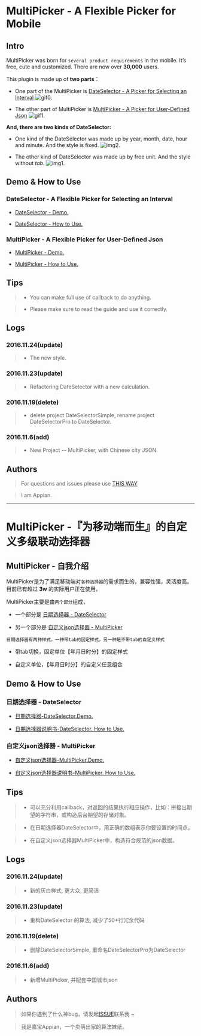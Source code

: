 # MultiPicker - A  Flexible Picker for Mobile
## **Intro**
MultiPicker was born for `several product requirements` in the mobile.  It’s free, cute and customized.   There are now over **30,000** users.

This plugin is made up of **two parts**：
* One part of  the MultiPicker is  [DateSelector - A  Picker for Selecting an Interval ](https://github.com/AppianZ/multi-picker/tree/master/DateSelector) 
![gif0.](https://github.com/AppianZ/multi-picker/blob/master/DateSelector/DateSelector1.gif) 

* The other part of MultiPicker is [ MultiPicker - A  Picker for User-Defined Json](https://github.com/AppianZ/multi-picker/tree/master/MultiPicker) 
![gif1.](https://github.com/AppianZ/multi-picker/blob/master/MultiPicker/MultiPicker.gif) 

**And, there are two kinds of DateSelector:**
* One kind of the DateSelector was made up by year, month, date, hour and minute. And the style is fixed.
 ![img2.](http://7xqsim.com1.z0.glb.clouddn.com/DateSelector4.jpeg) 

* The other kind of DateSelector was made up by free unit. And the style without *tab*.
 ![img1.](http://7xqsim.com1.z0.glb.clouddn.com/DateSelector5.jpeg) 

## **Demo & How to Use**
### DateSelector - A  Flexible Picker for Selecting an Interval
* [DateSelector - Demo.](https://appianz.github.io/multi-picker/DateSelector.html)

* [DateSelector - How to Use.](https://github.com/AppianZ/multi-picker/tree/master/DateSelector)

###  MultiPicker - A  Flexible Picker for User-Defined Json
* [MultiPicker - Demo.](https://appianz.github.io/multi-picker/MultiPicker.html)

* [MultiPicker - How to Use.](https://github.com/AppianZ/multi-picker/tree/master/MultiPicker)

## **Tips**

> * You can make full use of callback to do anything.

> * Please make sure to read the guide and use it correctly.

## **Logs**

### 2016.11.24(update)
> * The new style. 

### 2016.11.23(update)
> * Refactoring DateSelector with a new calculation.

### 2016.11.19(delete)
> * delete project DateSelectorSimple, rename project DateSelectorPro to DateSelector.

### 2016.11.6(add)
> * New Project -- MultiPicker,  with Chinese city JSON.


## **Authors**
>  For questions and issues please use  [THIS WAY](https://github.com/AppianZ/multi-picker/issues/new)

>  I am Appian. 


---

# MultiPicker -『为移动端而生』的自定义多级联动选择器
## **MultiPicker - 自我介绍**
MultiPicker是为了满足移动端对`各种选择器`的需求而生的，兼容性强，灵活度高。目前已有超过 **3w** 的实际用户正在使用。

MultiPicker主要是由`两个部分`组成，
* 一个部分是 [日期选择器 - DateSelector](https://github.com/AppianZ/multi-picker/tree/master/DateSelector) 

* 另一个部分是 [自定义json选择器 - MultiPicker](https://github.com/AppianZ/multi-picker/tree/master/MultiPicker) 


`日期选择器有两种样式，一种带tab的固定样式，另一种是不带tab的自定义样式`
* 带tab切换，固定单位【年月日时分】的固定样式

* 自定义单位，【年月日时分】的自定义任意组合


## **Demo & How to Use**
### 日期选择器 - DateSelector
* [日期选择器-DateSelector.Demo.](https://appianz.github.io/multi-picker/DateSelector.html)

* [日期选择器说明书-DateSelector. How to Use.](https://github.com/AppianZ/multi-picker/tree/master/DateSelector)

### 自定义json选择器 - MultiPicker
* [自定义json选择器-MultiPicker.Demo.](https://appianz.github.io/multi-picker/MultiPicker.html)

* [自定义json选择器说明书-MultiPicker. How to Use.](https://github.com/AppianZ/multi-picker/tree/master/MultiPicker)

## **Tips**

> * 可以充分利用callback，对返回的结果执行相应操作，比如：拼接出期望的字符串，或构造后台期望的存储对象。

> * 在日期选择器DateSelector中，用正确的数组表示你要设置的时间点。

> * 在自定义json选择器MultiPicker中，构造符合规范的json数据。

## **Logs**

### 2016.11.24(update)
> * 新的灰白样式, 更大众, 更简洁

### 2016.11.23(update)
> * 重构DateSelector 的算法, 减少了50+行冗余代码

### 2016.11.19(delete)
> * 删除DateSelectorSimple, 重命名DateSelectorPro为DateSelector

### 2016.11.6(add)
> * 新增MultiPicker, 并配套中国城市json
    

## **Authors**
>  如果你遇到了什么神bug，请发起[ISSUE](https://github.com/AppianZ/multi-picker/issues/new)联系我 ~

>  我是嘉宝Appian，一个卖萌出家的算法妹纸。
